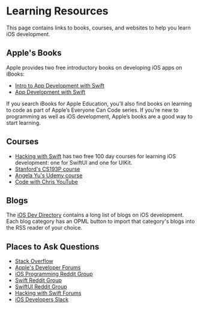 # Learning Resources

This page contains links to books, courses, and websites to help you learn iOS development.

## Apple's Books

Apple provides two free introductory books on developing iOS apps on iBooks:

* [Intro to App Development with Swift](https://itunes.apple.com/us/book/intro-to-app-development-with-swift/id1118575552?mt=11)
* [App Development with Swift](https://itunes.apple.com/us/book/app-development-with-swift/id1219117996?mt=11)

If you search iBooks for Apple Education, you’ll also find books on learning to code as part of Apple’s Everyone Can Code series. If you’re new to programming as well as iOS development, Apple’s books are a good way to start learning.

## Courses

* [Hacking with Swift](https://www.hackingwithswift.com/) has two free 100 day courses for learning iOS development: one for SwiftUI and one for UIKit.
* [Stanford's CS193P course](https://www.youtube.com/playlist?list=PLpGHT1n4-mAtTj9oywMWoBx0dCGd51_yG)
* [Angela Yu's Udemy course](https://www.udemy.com/course/ios-13-app-development-bootcamp/)
* [Code with Chris YouTube](https://www.youtube.com/user/CodeWithChris)

## Blogs

The [iOS Dev Directory](https://iosdevdirectory.com) contains a long list of blogs on iOS development. Each blog category has an OPML button to import that category's blogs into the RSS reader of your choice.

## Places to Ask Questions

* [Stack Overflow](https://stackoverflow.com)
* [Apple's Developer Forums](https://developer.apple.com/forums/)
* [iOS Programming Reddit Group](https://www.reddit.com/r/iOSProgramming/)
* [Swift Reddit Group](https://www.reddit.com/r/swift/)
* [SwiftUI Reddit Group](https://www.reddit.com/r/SwiftUI/)
* [Hacking with Swift Forums](https://www.hackingwithswift.com/forums)
* [iOS Developers Slack](https://ios-developers.io)
